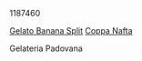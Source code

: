 1187460


[Gelato Banana Split](./banana_split.md)
[Coppa Nafta](./coppa_nafta.md)

Gelateria Padovana
